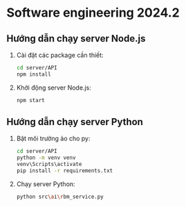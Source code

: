 # Software engineering 2024.2

## Hướng dẫn chạy server Node.js

1. Cài đặt các package cần thiết:
   ```sh
   cd server/API
   npm install
   ```

2. Khởi động server Node.js:
   ```sh
   npm start
   ```

## Hướng dẫn chạy server Python

1. Bật môi trường ảo cho py:
   ```sh
   cd server/API
   python -m venv venv
   venv\Scripts\activate 
   pip install -r requirements.txt
   ```

2. Chạy server Python:
   ```sh
   python src\ai\rbm_service.py
   ```
